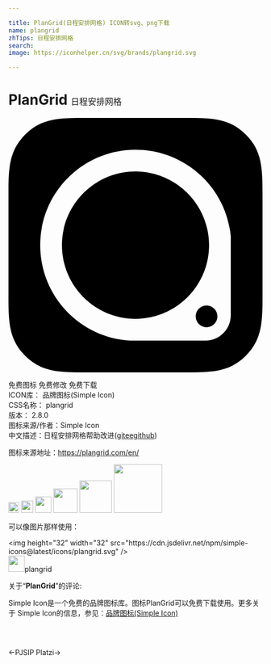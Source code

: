 ```yaml
---

title: PlanGrid(日程安排网格) ICON转svg、png下载
name: plangrid
zhTips: 日程安排网格
search: 
image: https://iconhelper.cn/svg/brands/plangrid.svg

---
```


# PlanGrid  <small style="font-size: 60%;font-weight: 100">日程安排网格</small>

<div id="svg" class="svg-wrap">
<svg role="img" viewBox="0 0 24 24" xmlns="http://www.w3.org/2000/svg"><title>PlanGrid icon</title><path d="M16.6 0c2.6 0 4.262.009 5.828 1.574C23.99 3.141 24 4.794 24 7.401v9.2c0 2.6-.01 4.261-1.574 5.828C20.859 23.991 19.207 24 16.598 24h-9.2c-2.599 0-4.26-.009-5.827-1.574C.01 20.861 0 19.207 0 16.599v-9.2C0 4.8.01 3.138 1.574 1.572 3.141.01 4.793 0 7.4 0h9.201-.001zm4.398 11.151C20.57 6.578 16.684 3.002 12 3.002c-4.971 0-9 4.027-9 8.998 0 4.801 3.752 8.734 8.485 9h7.136c1.313-.003 2.375-1.066 2.379-2.381v-7.47l-.002.002zm-2.285 8.589c-.564 0-1.023-.46-1.023-1.024 0-.566.459-1.024 1.023-1.024.566 0 1.025.458 1.025 1.024 0 .564-.459 1.024-1.025 1.024zM12 18.949C8.163 18.945 5.055 15.836 5.051 12 5.055 8.164 8.163 5.055 12 5.051c3.836.004 6.945 3.113 6.949 6.949-.004 3.836-3.113 6.945-6.949 6.949z"/></svg>
</div>
<detail full-name='plangrid'></detail>

<div class="detail-page">
<p>
<span><span class="badge-success badge">免费图标</span> <span class="badge-success badge">免费修改</span>  <span class="badge-success badge">免费下载</span> </span>
<br/>
<span>
ICON库：
<span class="badge-secondary badge">品牌图标(Simple Icon)</span> 
</span>
<br/>
<span>
CSS名称：
<span class="badge-secondary badge">plangrid</span> 
</span>

<br/>
<span>
版本：
<span class="badge-secondary badge">2.8.0</span> 
</span>
<br/>
<span>图标来源/作者：<span class="badge-light badge">Simple Icon</span></span> 
<br/>
<span class="zh-detail">中文描述：<span class="badge-primary badge">日程安排网格</span><span class="help-link"><span>帮助改进</span>(<a href="https://gitee.com/liuwave/icon-helper/edit/master/json/brands/plangrid.json" target="_blank" rel="noopener noreferrer">gitee</a><a href="https://github.com/liuwave/icon-helper/edit/master/json/brands/plangrid.json" target="_blank" rel="noopener noreferrer">github</a></span>)</span><br/>
</p>
</div><div class="description description alert alert-light"><p>图标来源地址：<a href="https://plangrid.com/en/" target="_blank" rel="noopener noreferrer">https://plangrid.com/en/</a></p></div>
<div class="alert alert-dark">
<img height="21" width="21" src="https://cdn.jsdelivr.net/npm/simple-icons@latest/icons/plangrid.svg" />
<img height="24" width="24" src="https://cdn.jsdelivr.net/npm/simple-icons@latest/icons/plangrid.svg" />
<img height="32" width="32" src="https://cdn.jsdelivr.net/npm/simple-icons@latest/icons/plangrid.svg" />
<img height="48" width="48" src="https://cdn.jsdelivr.net/npm/simple-icons@latest/icons/plangrid.svg" />
<img height="64" width="64" src="https://cdn.jsdelivr.net/npm/simple-icons@latest/icons/plangrid.svg" />
<img height="96" width="96" src="https://cdn.jsdelivr.net/npm/simple-icons@latest/icons/plangrid.svg" />

</div>
<div>
  <p>可以像图片那样使用：    
  </p>
  <div class="alert alert-primary" style="font-size: 14px">
    &lt;img height="32" width="32" src="https://cdn.jsdelivr.net/npm/simple-icons@latest/icons/plangrid.svg" /&gt;
    <copy-btn content='<img height="32" width="32" src="https://cdn.jsdelivr.net/npm/simple-icons@latest/icons/plangrid.svg" />'></copy-btn>
  </div>
  <div class="alert alert-secondary">
    <img height="32" width="32" src="https://cdn.jsdelivr.net/npm/simple-icons@latest/icons/plangrid.svg" />plangrid
    <copy-btn content="plangrid" btn-title="复制图标名称"></copy-btn>
  </div>
</div>
<div class="icon-detail__container">
<p>关于“<b>PlanGrid</b>”的评论:</p>
</div>
<Vssue title="关于“PlanGrid”的评论" />
<div><p>Simple Icon是一个免费的品牌图标库。图标PlanGrid可以免费下载使用。更多关于  Simple Icon的信息，参见：<a target="_blank" href="https://iconhelper.cn/brands.html">品牌图标(Simple Icon)</a>
</p></div>


<div style="padding:2rem 0 " class="page-nav"><p class="inner"><span class="prev">←<router-link to="/icon/pjsip.html">PJSIP</router-link></span> <span class="next"><router-link to="/icon/platzi.html">Platzi</router-link>→</span></p></div>
